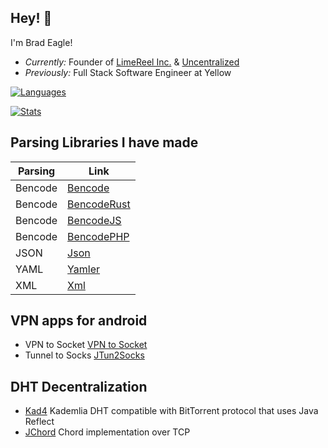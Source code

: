 <h2>Hey! 🐙</h2>

I'm Brad Eagle! 
- <i>Currently:</i> Founder of [LimeReel Inc.](https://limereel.com) & [Uncentralized](https://uncentralized.com)
- <i>Previously:</i> Full Stack Software Engineer at Yellow

[![Languages](https://github-readme-stats.vercel.app/api/top-langs/?username=drbrad&layout=compact&langs_count=100&theme=dark)](https://github.com/DrBrad)

[![Stats](https://github-readme-streak-stats.herokuapp.com/?user=DrBrad&theme=gruvbox&hide_border=true)](https://github.com/DrBrad)

Parsing Libraries I have made
-----
| Parsing | Link                                               |
| ---     | ---                                                |
| Bencode | [Bencode](https://github.com/DrBrad/Bencode)       |
| Bencode | [BencodeRust](https://github.com/DrBrad/BencodeRust)   |
| Bencode | [BencodeJS](https://github.com/DrBrad/BencodeJS)   |
| Bencode | [BencodePHP](https://github.com/DrBrad/BencodePHP) |
| JSON    | [Json](https://github.com/DrBrad/Json)             |
| YAML    | [Yamler](https://github.com/DrBrad/Yamler)         |
| XML     | [Xml](https://github.com/DrBrad/Xml)               |

VPN apps for android
-----
- VPN to Socket [VPN to Socket](https://github.com/DrBrad/Android-VPN-to-Socket)
- Tunnel to Socks [JTun2Socks](https://github.com/DrBrad/JTun2Socks)

DHT Decentralization
-----
- [Kad4](https://github.com/DrBrad/Kad4) Kademlia DHT compatible with BitTorrent protocol that uses Java Reflect
- [JChord](https://github.com/DrBrad/JChord) Chord implementation over TCP
